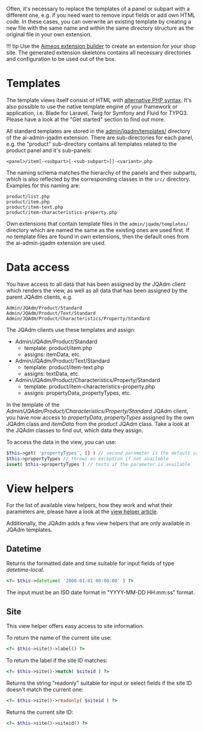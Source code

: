 Often, it's necessary to replace the templates of a panel or subpart with a different one, e.g. if you need want to remove input fields or add own HTML code. In these cases, you can overwrite an existing template by creating a new file with the same name and within the same directory structure as the original file in your own extension.

!!! tip
    Use the [Aimeos extension builder](https://aimeos.org/extensions) to create an extension for your shop site. The generated extension skeletons contains all necessary directories and configuration to be used out of the box.

# Templates

The template views itself consist of HTML with [alternative PHP syntax](https://php.net/manual/en/control-structures.alternative-syntax.php). It's also possible to use the native template engine of your framework or application, i.e. Blade for Laravel, Twig for Symfony and Fluid for TYPO3. Please have a look at the "Get started" section to find out more.

All standard templates are stored in the [admin/jqadm/templates/](https://github.com/aimeos/ai-admin-jqadm/tree/master/admin/jqadm/templates) directory of the ai-admin-jqadm extension. There are sub-directories for each panel, e.g. the "product" sub-directory contains all templates related to the product panel and it's sub-panels:

```
<panel>/item[-<subpart>[-<sub-subpart>]]-<variant>.php
```

The naming schema matches the hierarchy of the panels and their subparts, which is also reflected by the corresponding classes in the `src/` directory. Examples for this naming are:

```
product/list.php
product/item.php
product/item-text.php
product/item-characteristics-property.php
```

Own extensions that contain template files in the `admin/jqadm/templates/` directory which are named the same as the existing ones are used first. If no template files are found in own extensions, then the default ones from the ai-admin-jqadm extension are used.

# Data access

You have access to all data that has been assigned by the JQAdm client which renders the view, as well as all data that has been assigned by the parent JQAdm clients, e.g.

```
Admin/JQAdm/Product/Standard
Admin/JQAdm/Product/Text/Standard
Admin/JQAdm/Product/Characteristics/Property/Standard
```

The JQAdm clients use these templates and assign:

* Admin/JQAdm/Product/Standard
    * template: product/item.php
    * assigns: itemData, etc.
* Admin/JQAdm/Product/Text/Standard
    * template: product/item-text.php
    * assigns: textData, etc.
* Admin/JQAdm/Product/Characteristics/Property/Standard
    * template: product/item-characteristics-property.php
    * assigns: propertyData, propertyTypes, etc.

In the template of the *Admin/JQAdm/Product/Characteristics/Property/Standard* JQAdm client, you have now access to *propertyData*, *propertyTypes* assigned by the own JQAdm class and *itemData* from the product JQAdm class. Take a look at the JQAdm classes to find out, which data they assign.

To access the data in the view, you can use:

```php
$this->get( 'propertyTypes', [] ) // second parameter is the default value if not available
$this->propertyTypes // throws an exception if not available
isset( $this->propertyTypes ) // tests if the parameter is available
```

# View helpers

For the list of available view helpers, how they work and what their parameters are, please have a look at the [view helper article](../../infrastructure/view-helpers.md).

Additionally, the JQAdm adds a few view helpers that are only available in JQAdm templates.

## Datetime

Returns the formatted date and time suitable for input fields of type *datetime-local*.

```php
<?= $this->datetime( '2000-01-01 00:00:00' ) ?>
```

The input must be an ISO date format in "YYYY-MM-DD HH:mm:ss" format.

## Site

This view helper offers easy access to site information.

To return the name of the current site use:
```php
<?= $this->site()->label() ?>
```

To return the label if the site ID matches:
```php
<?= $this->site()->match( $siteid ) ?>
```

Returns the string "readonly" suitable for input or select fields if the site ID doesn't match the current one:
```php
<?= $this->site()->readonly( $siteid ) ?>
```

Returns the current site ID:
```php
<?= $this->site()->siteid() ?>
```

